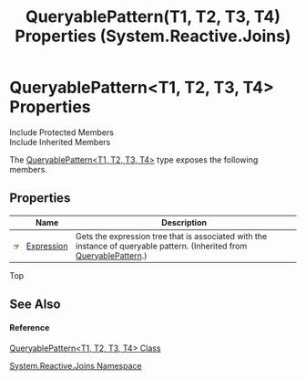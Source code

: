 ﻿---
title: QueryablePattern(T1, T2, T3, T4) Properties (System.Reactive.Joins)
TOCTitle: QueryablePattern(T1, T2, T3, T4) Properties
ms:assetid: Properties.T:System.Reactive.Joins.QueryablePattern`4
ms:mtpsurl: https://msdn.microsoft.com/en-us/library/Hh211864(v=VS.103)
ms:contentKeyID: 36069310
ms.date: 06/28/2011
mtps_version: v=VS.103
---

# QueryablePattern\<T1, T2, T3, T4\> Properties

Include Protected Members  
Include Inherited Members  

The [QueryablePattern\<T1, T2, T3, T4\>](hh229116\(v=vs.103\).md) type exposes the following members.

## Properties

<table>
<thead>
<tr class="header">
<th> </th>
<th>Name</th>
<th>Description</th>
</tr>
</thead>
<tbody>
<tr class="odd">
<td><img src="images\Hh211972.pubproperty(en-us,VS.103).gif" title="Public property" alt="Public property" /></td>
<td><a href="hh212032(v=vs.103).md">Expression</a></td>
<td>Gets the expression tree that is associated with the instance of queryable pattern. (Inherited from <a href="hh229618(v=vs.103).md">QueryablePattern</a>.)</td>
</tr>
</tbody>
</table>

Top

## See Also

#### Reference

[QueryablePattern\<T1, T2, T3, T4\> Class](hh229116\(v=vs.103\).md)

[System.Reactive.Joins Namespace](hh211841\(v=vs.103\).md)

